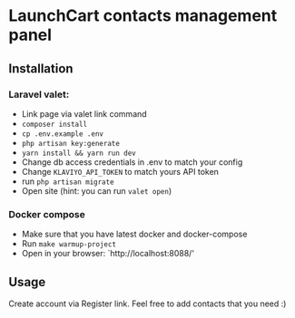 # LaunchCart contacts management panel

## Installation

### Laravel valet:

* Link page via valet link command
* `composer install`
* `cp .env.example .env`
* `php artisan key:generate`
* `yarn install && yarn run dev`
* Change db access credentials in .env to match your config
* Change `KLAVIYO_API_TOKEN` to match yours API token
* run `php artisan migrate`
* Open site (hint: you can run `valet open`)


### Docker compose
* Make sure that you have latest docker and docker-compose
* Run `make warmup-project`
* Open in your browser: `http://localhost:8088/'


## Usage
Create account via Register link. Feel free to add contacts that you need :) 
